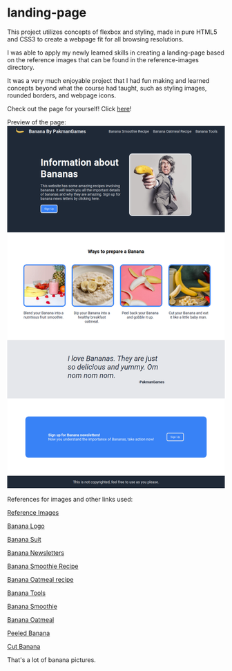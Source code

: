 # landing-page
This project utilizes concepts of flexbox and styling, made in pure HTML5 and CSS3 to create a webpage fit for all browsing resolutions.

I was able to apply my newly learned skills in creating a landing-page based on the reference images that can be found in the reference-images directory.

It was a very much enjoyable project that I had fun making and learned concepts beyond what the course had taught, such as styling images, rounded borders, and webpage icons.

Check out the page for yourself! Click [here](https://pakmangames.github.io/odin-landing-page/)!

Preview of the page:
![odin-landing-page](./images/odin-landing-page.png)

References for images and other links used:

[Reference Images](https://www.theodinproject.com/lessons/foundations-landing-page)

[Banana Logo](https://unsplash.com/photos/yellow-banana-on-white-background-Kl3467edwsE)

[Banana Suit](https://pixabay.com/photos/suit-business-man-banana-business-673697/)

[Banana Newsletters](https://www.bananalink.org.uk/newsletters/)

[Banana Smoothie Recipe](https://www.allrecipes.com/recipe/221261/peanut-butter-banana-smoothie/)

[Banana Oatmeal recipe](https://www.allrecipes.com/recipe/43835/chocolate-banana-oatmeal-porridge/)

[Banana Tools](https://blog.loosco.com/loos-cableware/blog/three-tools-commonly-used-on-banana-plantations)

[Banana Smoothie](https://www.pexels.com/photo/strawberry-smoothie-on-glass-jar-775032/)

[Banana Oatmeal](https://pixabay.com/photos/porridge-banana-baby-food-meal-7951848/)

[Peeled Banana](https://www.pexels.com/photo/mellow-sweet-bananas-on-pink-surface-5945847/)

[Cut Banana](https://unsplash.com/photos/yellow-banana-fruit-on-brown-wooden-chopping-board-R6qyvAySjOU)

That's a lot of banana pictures.
